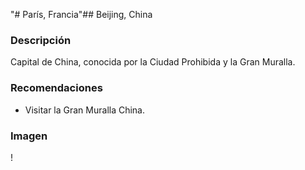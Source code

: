 "# París, Francia"## Beijing, China

### Descripción
Capital de China, conocida por la Ciudad Prohibida y la Gran Muralla.

### Recomendaciones
- Visitar la Gran Muralla China.

### Imagen
\![](https://upload.wikimedia.org/wikipedia/commons/3/3a/Great_Wall_of_China_July_2006.JPG)
